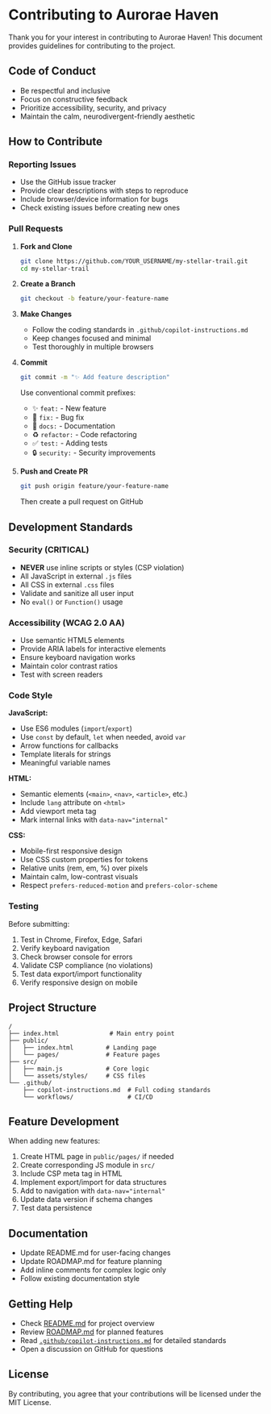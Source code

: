 # Contributing to Aurorae Haven

Thank you for your interest in contributing to Aurorae Haven! This document provides guidelines for contributing to the project.

## Code of Conduct

- Be respectful and inclusive
- Focus on constructive feedback
- Prioritize accessibility, security, and privacy
- Maintain the calm, neurodivergent-friendly aesthetic

## How to Contribute

### Reporting Issues

- Use the GitHub issue tracker
- Provide clear descriptions with steps to reproduce
- Include browser/device information for bugs
- Check existing issues before creating new ones

### Pull Requests

1. **Fork and Clone**

   ```bash
   git clone https://github.com/YOUR_USERNAME/my-stellar-trail.git
   cd my-stellar-trail
   ```

2. **Create a Branch**

   ```bash
   git checkout -b feature/your-feature-name
   ```

3. **Make Changes**
   - Follow the coding standards in `.github/copilot-instructions.md`
   - Keep changes focused and minimal
   - Test thoroughly in multiple browsers

4. **Commit**

   ```bash
   git commit -m "✨ Add feature description"
   ```

   Use conventional commit prefixes:
   - ✨ `feat:` - New feature
   - 🐛 `fix:` - Bug fix
   - 📝 `docs:` - Documentation
   - ♻️ `refactor:` - Code refactoring
   - ✅ `test:` - Adding tests
   - 🔒 `security:` - Security improvements

5. **Push and Create PR**

   ```bash
   git push origin feature/your-feature-name
   ```

   Then create a pull request on GitHub

## Development Standards

### Security (CRITICAL)

- **NEVER** use inline scripts or styles (CSP violation)
- All JavaScript in external `.js` files
- All CSS in external `.css` files
- Validate and sanitize all user input
- No `eval()` or `Function()` usage

### Accessibility (WCAG 2.0 AA)

- Use semantic HTML5 elements
- Provide ARIA labels for interactive elements
- Ensure keyboard navigation works
- Maintain color contrast ratios
- Test with screen readers

### Code Style

**JavaScript:**

- Use ES6 modules (`import`/`export`)
- Use `const` by default, `let` when needed, avoid `var`
- Arrow functions for callbacks
- Template literals for strings
- Meaningful variable names

**HTML:**

- Semantic elements (`<main>`, `<nav>`, `<article>`, etc.)
- Include `lang` attribute on `<html>`
- Add viewport meta tag
- Mark internal links with `data-nav="internal"`

**CSS:**

- Mobile-first responsive design
- Use CSS custom properties for tokens
- Relative units (rem, em, %) over pixels
- Maintain calm, low-contrast visuals
- Respect `prefers-reduced-motion` and `prefers-color-scheme`

### Testing

Before submitting:

1. Test in Chrome, Firefox, Edge, Safari
2. Verify keyboard navigation
3. Check browser console for errors
4. Validate CSP compliance (no violations)
5. Test data export/import functionality
6. Verify responsive design on mobile

## Project Structure

```text
/
├── index.html              # Main entry point
├── public/
│   ├── index.html         # Landing page
│   └── pages/             # Feature pages
├── src/
│   ├── main.js            # Core logic
│   └── assets/styles/     # CSS files
└── .github/
    ├── copilot-instructions.md  # Full coding standards
    └── workflows/               # CI/CD
```

## Feature Development

When adding new features:

1. Create HTML page in `public/pages/` if needed
2. Create corresponding JS module in `src/`
3. Include CSP meta tag in HTML
4. Implement export/import for data structures
5. Add to navigation with `data-nav="internal"`
6. Update data version if schema changes
7. Test data persistence

## Documentation

- Update README.md for user-facing changes
- Update ROADMAP.md for feature planning
- Add inline comments for complex logic only
- Follow existing documentation style

## Getting Help

- Check [README.md](./README.md) for project overview
- Review [ROADMAP.md](./ROADMAP.md) for planned features
- Read [`.github/copilot-instructions.md`](./.github/copilot-instructions.md) for detailed standards
- Open a discussion on GitHub for questions

## License

By contributing, you agree that your contributions will be licensed under the MIT License.
